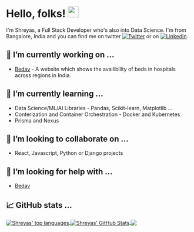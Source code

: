 # Hello, folks! <img src="https://raw.githubusercontent.com/MartinHeinz/MartinHeinz/master/wave.gif" width="30px">

I'm Shreyas, a Full Stack Developer who's also into Data Science. I'm from Bangalore, India and you can find me on twitter [![Twitter][1.2]][1] or on   [![LinkedIn][2.2]][2].

## 🔭 I’m currently working on ...

- [Bedav](https://bedav.org) - A website which shows the availibility of beds in hospitals across regions in India.

## 🌱 I’m currently learning ...

- Data Science/ML/AI Libraries - Pandas, Scikit-learn, Matplotlib ...
- Conterization and Container Orchestration - Docker and Kubernetes
- Prisma and Nexus

## 👯 I’m looking to collaborate on ...

- React, Javascript, Python or Django projects

## 🤔 I’m looking for help with ...

- [Bedav](https://github.com/shreyas44/bedav)

<!---
- 💬 Ask me about ...
- 📫 How to reach me: ...
- 😄 Pronouns: ...
- ⚡ Fun fact: ...
-->

## 📈 GitHub stats ...

<a href="https://github.com/shreyas44/shreyas44">
  <img align="center" src="https://github-readme-stats.vercel.app/api/top-langs/?username=shreyas44&hide=php,dockerfile&title_color=ffffff&text_color=c9cacc&icon_color=ce3691&bg_color=1d1f21" alt="Shreyas' top languages"/>
</a>
<a href="https://github.com/shreyas44/shreyas44">
  <img align="center" src="https://github-readme-stats.vercel.app/api?username=shreyas44&show_icons=true&line_height=27&count_private=true&title_color=ffffff&text_color=c9cacc&icon_color=ce3691&bg_color=1d1f21" alt="Shreyas' GitHub Stats" />
</a>
<a href="https://github.com/shreyas44/bedav">
  <img align="center" src="https://github-readme-stats.vercel.app/api/pin/?username=shreyas44&repo=bedav&title_color=ffffff&text_color=c9cacc&icon_color=ce3691&bg_color=1d1f21" />
</a>

<!-- Icons -->

[1.2]: http://i.imgur.com/wWzX9uB.png (twitter icon without padding)
[2.2]: https://raw.githubusercontent.com/MartinHeinz/MartinHeinz/master/linkedin-3-16.png (LinkedIn icon without padding)

<!-- Links to your social media accounts -->

[1]: https://twitter.com/shreyas4_
[2]: https://www.linkedin.com/in/shreyas-sreenivas/
